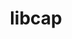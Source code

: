 ---
title: "libcap"
layout: cache
categories: [package, develop-2024-08-04]
meta: {"versions": ["2.69"], "compilers": ["cce@=15.0.1", "gcc@=10.3.0", "gcc@=11.4.0", "gcc@=9.4.0", "oneapi@=2024.2.0"], "oss": ["rhel8", "sle_hpc15", "ubuntu20.04", "ubuntu22.04"], "platforms": ["linux"], "targets": ["neoverse_v1", "neoverse_v2", "ppc64le", "x86_64_v3", "x86_64_v4", "zen4"], "stacks": ["e4s-cray-rhel", "e4s-cray-sles", "e4s-neoverse-v2", "e4s-neoverse_v1", "e4s-oneapi", "e4s-power", "root"], "num_specs": 7, "num_specs_by_stack": {"e4s-cray-rhel": 1, "root": 7, "e4s-cray-sles": 1, "e4s-power": 1, "e4s-neoverse_v1": 1, "e4s-neoverse-v2": 1, "e4s-oneapi": 1}}
spec_details: [{"hash": "j6tqki6xj36fqhenavgoo3ouy3tguzfg", "compiler": "cce@=15.0.1", "versions": ["2.69"], "os": "rhel8", "platform": "linux", "target": "zen4", "variants": ["build_system=makefile"], "stacks": ["e4s-cray-rhel", "root"], "size": "-", "tarball": "https://binaries.spack.io/releases/develop-2024-08-04/build_cache/linux-rhel8-zen4/cce-15.0.1/libcap-2.69/linux-rhel8-zen4-cce-15.0.1-libcap-2.69-j6tqki6xj36fqhenavgoo3ouy3tguzfg.spack"}, {"hash": "qfn34yrzrcjs645dpuo6bx3phsos5eaz", "compiler": "gcc@=10.3.0", "versions": ["2.69"], "os": "sle_hpc15", "platform": "linux", "target": "x86_64_v4", "variants": ["build_system=makefile"], "stacks": ["root", "e4s-cray-sles"], "size": "-", "tarball": "https://binaries.spack.io/releases/develop-2024-08-04/build_cache/linux-sle_hpc15-x86_64_v4/gcc-10.3.0/libcap-2.69/linux-sle_hpc15-x86_64_v4-gcc-10.3.0-libcap-2.69-qfn34yrzrcjs645dpuo6bx3phsos5eaz.spack"}, {"hash": "2hnoczsot7kk2y6y2uty7jhumcjcuovx", "compiler": "gcc@=9.4.0", "versions": ["2.69"], "os": "ubuntu20.04", "platform": "linux", "target": "ppc64le", "variants": ["build_system=makefile"], "stacks": ["root", "e4s-power"], "size": "-", "tarball": "https://binaries.spack.io/releases/develop-2024-08-04/build_cache/linux-ubuntu20.04-ppc64le/gcc-9.4.0/libcap-2.69/linux-ubuntu20.04-ppc64le-gcc-9.4.0-libcap-2.69-2hnoczsot7kk2y6y2uty7jhumcjcuovx.spack"}, {"hash": "3m4xdyofbetzla2lqsguzaycmearorkj", "compiler": "gcc@=11.4.0", "versions": ["2.69"], "os": "ubuntu22.04", "platform": "linux", "target": "neoverse_v1", "variants": ["build_system=makefile"], "stacks": ["e4s-neoverse_v1", "root"], "size": "-", "tarball": "https://binaries.spack.io/releases/develop-2024-08-04/build_cache/linux-ubuntu22.04-neoverse_v1/gcc-11.4.0/libcap-2.69/linux-ubuntu22.04-neoverse_v1-gcc-11.4.0-libcap-2.69-3m4xdyofbetzla2lqsguzaycmearorkj.spack"}, {"hash": "le6jdz36mtiufdjrfqubwozzjufjarac", "compiler": "gcc@=11.4.0", "versions": ["2.69"], "os": "ubuntu22.04", "platform": "linux", "target": "neoverse_v2", "variants": ["build_system=makefile"], "stacks": ["root", "e4s-neoverse-v2"], "size": "-", "tarball": "https://binaries.spack.io/releases/develop-2024-08-04/build_cache/linux-ubuntu22.04-neoverse_v2/gcc-11.4.0/libcap-2.69/linux-ubuntu22.04-neoverse_v2-gcc-11.4.0-libcap-2.69-le6jdz36mtiufdjrfqubwozzjufjarac.spack"}, {"hash": "ibfsrr7ie55fssqqh3pguxuovq62tpes", "compiler": "gcc@=11.4.0", "versions": ["2.69"], "os": "ubuntu22.04", "platform": "linux", "target": "x86_64_v3", "variants": ["build_system=makefile"], "stacks": ["root"], "size": "-", "tarball": "https://binaries.spack.io/releases/develop-2024-08-04/build_cache/linux-ubuntu22.04-x86_64_v3/gcc-11.4.0/libcap-2.69/linux-ubuntu22.04-x86_64_v3-gcc-11.4.0-libcap-2.69-ibfsrr7ie55fssqqh3pguxuovq62tpes.spack"}, {"hash": "2nqybw7zf2crydzfimxfhrqdlhw5xcm2", "compiler": "oneapi@=2024.2.0", "versions": ["2.69"], "os": "ubuntu22.04", "platform": "linux", "target": "x86_64_v3", "variants": ["build_system=makefile"], "stacks": ["root", "e4s-oneapi"], "size": "-", "tarball": "https://binaries.spack.io/releases/develop-2024-08-04/build_cache/linux-ubuntu22.04-x86_64_v3/oneapi-2024.2.0/libcap-2.69/linux-ubuntu22.04-x86_64_v3-oneapi-2024.2.0-libcap-2.69-2nqybw7zf2crydzfimxfhrqdlhw5xcm2.spack"}]
---